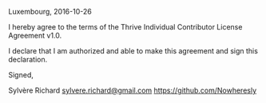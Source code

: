 Luxembourg, 2016-10-26

I hereby agree to the terms of the Thrive Individual Contributor License
Agreement v1.0.

I declare that I am authorized and able to make this agreement and sign this
declaration.

Signed,

Sylvère Richard sylvere.richard@gmail.com https://github.com/Nowheresly
